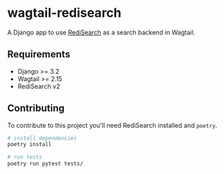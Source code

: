 # wagtail-redisearch

A Django app to use [RediSearch](https://redis.com/modules/redis-search/) as a search
backend in Wagtail.

## Requirements

- Django >= 3.2
- Wagtail >= 2.15
- RediSearch v2

## Contributing

To contribute to this project you'll need RediSearch installed and `poetry`.

```sh
# install dependencies
poetry install

# run tests
poetry run pytest tests/
```
